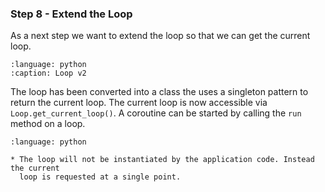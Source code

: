 ### Step 8 - Extend the Loop

As a next step we want to extend the loop so that we can get the current loop.

```{literalinclude} loop.py
:language: python
:caption: Loop v2
```

The loop has been converted into a class the uses a singleton pattern to return
the current loop. The current loop is now accessible via `Loop.get_current_loop()`.
A coroutine can be started by calling the `run` method on a loop.

```{literalinclude} step8.py
:language: python
```

```{admonition} Summary
* The loop will not be instantiated by the application code. Instead the current
  loop is requested at a single point.
```
